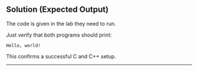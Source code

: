## Solution (Expected Output)
The code is given in the lab they need to run.


Just verify that both programs should print:

```
Hello, world!
```

This confirms a successful C and C++ setup.

---
